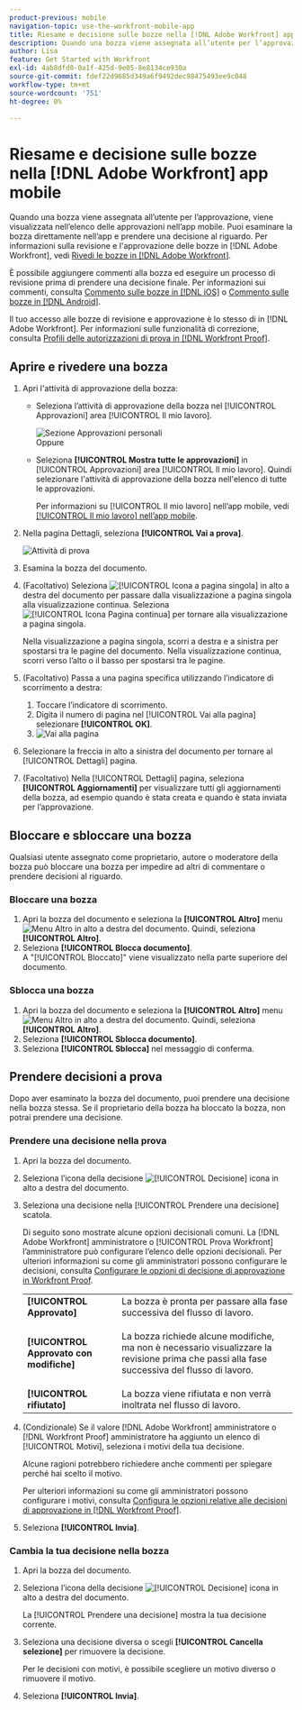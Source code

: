 ```yaml
---
product-previous: mobile
navigation-topic: use-the-workfront-mobile-app
title: Riesame e decisione sulle bozze nella [!DNL Adobe Workfront] app mobile
description: Quando una bozza viene assegnata all’utente per l’approvazione, viene visualizzata nell’elenco delle approvazioni nell’app mobile. Puoi esaminare la bozza direttamente nell’app e prendere una decisione al riguardo.
author: Lisa
feature: Get Started with Workfront
exl-id: 4ab8dfd0-0a1f-425d-9e05-8e8134ce930a
source-git-commit: fdef22d9685d349a6f9492dec98475493ee9c048
workflow-type: tm+mt
source-wordcount: '751'
ht-degree: 0%

---
```


# Riesame e decisione sulle bozze nella [!DNL Adobe Workfront] app mobile

Quando una bozza viene assegnata all’utente per l’approvazione, viene visualizzata nell’elenco delle approvazioni nell’app mobile. Puoi esaminare la bozza direttamente nell’app e prendere una decisione al riguardo. Per informazioni sulla revisione e l&#39;approvazione delle bozze in [!DNL Adobe Workfront], vedi [Rivedi le bozze in [!DNL Adobe Workfront]](../../../review-and-approve-work/proofing/reviewing-proofs-within-workfront/review-proofs-in-wf.md).

È possibile aggiungere commenti alla bozza ed eseguire un processo di revisione prima di prendere una decisione finale. Per informazioni sui commenti, consulta [Commento sulle bozze in [!DNL iOS]](../../../workfront-basics/mobile-apps/using-the-workfront-mobile-app/comment-on-proofs-ios.md) o [Commento sulle bozze in [!DNL Android]](../../../workfront-basics/mobile-apps/using-the-workfront-mobile-app/comment-on-proofs-android.md).

Il tuo accesso alle bozze di revisione e approvazione è lo stesso di in [!DNL Adobe Workfront]. Per informazioni sulle funzionalità di correzione, consulta [Profili delle autorizzazioni di prova in [!DNL Workfront Proof]](../../../workfront-proof/wp-acct-admin/account-settings/proof-perm-profiles-in-wp.md).

## Aprire e rivedere una bozza

1. Apri l&#39;attività di approvazione della bozza:

   * Seleziona l’attività di approvazione della bozza nel [!UICONTROL Approvazioni] area [!UICONTROL Il mio lavoro].

      ![Sezione Approvazioni personali](assets/mobile-mywork-approvals-338x482.png)\
      Oppure

   * Seleziona **[!UICONTROL Mostra tutte le approvazioni]** in [!UICONTROL Approvazioni] area [!UICONTROL Il mio lavoro]. Quindi selezionare l&#39;attività di approvazione della bozza nell&#39;elenco di tutte le approvazioni.

      Per informazioni su [!UICONTROL Il mio lavoro] nell’app mobile, vedi [[!UICONTROL Il mio lavoro] nell’app mobile](../../../workfront-basics/mobile-apps/using-the-workfront-mobile-app/my-work-section-mobile.md).

1. Nella pagina Dettagli, seleziona **[!UICONTROL Vai a prova]**.

   ![Attività di prova](assets/mobile-prooftask1-338x516.png)

1. Esamina la bozza del documento.
1. (Facoltativo) Seleziona ![[!UICONTROL Icona a pagina singola]](assets/mobile-proofpagingicon1-25x36.png) in alto a destra del documento per passare dalla visualizzazione a pagina singola alla visualizzazione continua. Seleziona ![[!UICONTROL Icona Pagina continua]](assets/mobile-proofpagingicon2-25x25.png) per tornare alla visualizzazione a pagina singola.

   Nella visualizzazione a pagina singola, scorri a destra e a sinistra per spostarsi tra le pagine del documento. Nella visualizzazione continua, scorri verso l’alto o il basso per spostarsi tra le pagine.

1. (Facoltativo) Passa a una pagina specifica utilizzando l’indicatore di scorrimento a destra:

   1. Toccare l’indicatore di scorrimento.
   1. Digita il numero di pagina nel [!UICONTROL Vai alla pagina] selezionare **[!UICONTROL OK]**.
   1. ![Vai alla pagina](assets/mobile-gotopage-350x224.png)

1. Selezionare la freccia in alto a sinistra del documento per tornare al [!UICONTROL Dettagli] pagina.
1. (Facoltativo) Nella [!UICONTROL Dettagli] pagina, seleziona **[!UICONTROL Aggiornamenti]** per visualizzare tutti gli aggiornamenti della bozza, ad esempio quando è stata creata e quando è stata inviata per l’approvazione.

## Bloccare e sbloccare una bozza

Qualsiasi utente assegnato come proprietario, autore o moderatore della bozza può bloccare una bozza per impedire ad altri di commentare o prendere decisioni al riguardo.

### Bloccare una bozza

1. Apri la bozza del documento e seleziona la **[!UICONTROL Altro]** menu ![Menu Altro](assets/mobile-verticalmoremenu-20x33.png) in alto a destra del documento. Quindi, seleziona **[!UICONTROL Altro]**.
1. Seleziona **[!UICONTROL Blocca documento]**.\
   A &quot;[!UICONTROL Bloccato]&quot; viene visualizzato nella parte superiore del documento.

### Sblocca una bozza

1. Apri la bozza del documento e seleziona la **[!UICONTROL Altro]** menu ![Menu Altro](assets/mobile-verticalmoremenu-20x33.png) in alto a destra del documento. Quindi, seleziona **[!UICONTROL Altro]**.
1. Seleziona **[!UICONTROL Sblocca documento]**.
1. Seleziona **[!UICONTROL Sblocca]** nel messaggio di conferma.

## Prendere decisioni a prova

Dopo aver esaminato la bozza del documento, puoi prendere una decisione nella bozza stessa. Se il proprietario della bozza ha bloccato la bozza, non potrai prendere una decisione.

### Prendere una decisione nella prova

1. Apri la bozza del documento.
1. Seleziona l’icona della decisione ![[!UICONTROL Decisione] icona](assets/mobile-proofcheckmarkdecisionicon-30x30.png) in alto a destra del documento.
1. Seleziona una decisione nella [!UICONTROL Prendere una decisione] scatola.

   Di seguito sono mostrate alcune opzioni decisionali comuni. La [!DNL Adobe Workfront] amministratore o [!UICONTROL Prova Workfront] l’amministratore può configurare l’elenco delle opzioni decisionali. Per ulteriori informazioni su come gli amministratori possono configurare le decisioni, consulta [Configurare le opzioni di decisione di approvazione in Workfront Proof](../../../workfront-proof/wp-acct-admin/account-settings/configure-approval-decision-in-wp.md).

   <table style="table-layout:auto"> 
    <col> 
    <col> 
    <tbody> 
     <tr> 
      <td role="rowheader"><strong>[!UICONTROL Approvato]</strong></td> 
      <td>La bozza è pronta per passare alla fase successiva del flusso di lavoro.</td> 
     </tr> 
     <tr> 
      <td role="rowheader"><strong>[!UICONTROL Approvato con modifiche]</strong></td> 
      <td> <p>La bozza richiede alcune modifiche, ma non è necessario visualizzare la revisione prima che passi alla fase successiva del flusso di lavoro.</p> </td> 
     </tr> 
     <tr> 
      <td role="rowheader"><strong>[!UICONTROL rifiutato]</strong></td> 
      <td>La bozza viene rifiutata e non verrà inoltrata nel flusso di lavoro.</td> 
     </tr> 
    </tbody> 
   </table>

1. (Condizionale) Se il valore [!DNL Adobe Workfront] amministratore o [!DNL Workfront Proof] amministratore ha aggiunto un elenco di [!UICONTROL Motivi], seleziona i motivi della tua decisione.

   Alcune ragioni potrebbero richiedere anche commenti per spiegare perché hai scelto il motivo.

   Per ulteriori informazioni su come gli amministratori possono configurare i motivi, consulta  [Configura le opzioni relative alle decisioni di approvazione in [!DNL Workfront Proof]](../../../workfront-proof/wp-acct-admin/account-settings/configure-approval-decision-in-wp.md).

1. Seleziona **[!UICONTROL Invia]**.

### Cambia la tua decisione nella bozza

1. Apri la bozza del documento.
1. Seleziona l’icona della decisione ![[!UICONTROL Decisione] icona](assets/mobile-proofcheckmarkdecisionicon-30x30.png) in alto a destra del documento.

   La [!UICONTROL Prendere una decisione] mostra la tua decisione corrente.

1. Seleziona una decisione diversa o scegli **[!UICONTROL Cancella selezione]** per rimuovere la decisione.

   Per le decisioni con motivi, è possibile scegliere un motivo diverso o rimuovere il motivo.

1. Seleziona **[!UICONTROL Invia]**.
